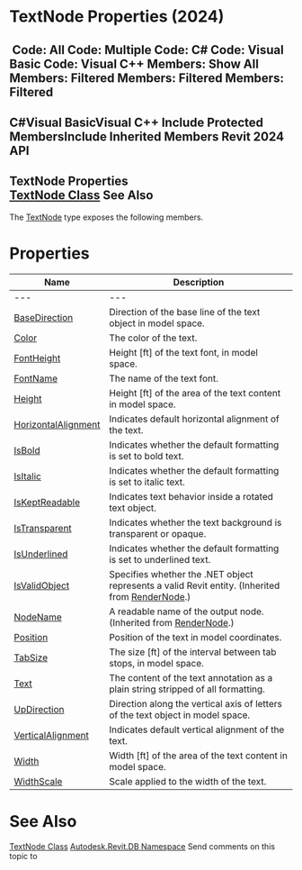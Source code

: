 # TextNode Properties (2024)

﻿
 Code: All Code: Multiple Code: C# Code: Visual Basic Code: Visual C++  Members: Show All Members: Filtered Members: Filtered Members: Filtered   
---  
C#Visual BasicVisual C++
Include Protected MembersInclude Inherited Members
Revit 2024 API  
---  
TextNode Properties  
[TextNode Class](9a06448a-1c82-7fd7-8be7-9113dc1ce86a.md "TextNode Class") See Also  
---  
The [TextNode](9a06448a-1c82-7fd7-8be7-9113dc1ce86a.md "TextNode Class") type exposes the following members.
# Properties
| Name | Description |
| --- | --- |
| --- | --- | --- |
| [BaseDirection](e737ea68-ae8b-92b5-87b5-1c1f7d5c51d9.md "BaseDirection Property") | Direction of the base line of the text object in model space. |
| [Color](e997de42-9277-c695-5f34-8f9831deaa26.md "Color Property") | The color of the text. |
| [FontHeight](43cb3a02-7a48-8aaa-2297-fc35c53cf19f.md "FontHeight Property") | Height [ft] of the text font, in model space. |
| [FontName](a5d65fa2-44e7-3c43-6a8e-f0c3dcb00799.md "FontName Property") | The name of the text font. |
| [Height](b422b3b8-84ef-08ae-74f8-d1091ad2e0fe.md "Height Property") | Height [ft] of the area of the text content in model space. |
| [HorizontalAlignment](30de6e1a-b261-74bd-143f-3c21fcba98d1.md "HorizontalAlignment Property") | Indicates default horizontal alignment of the text. |
| [IsBold](9760666a-f4ed-6537-77b4-34e566617551.md "IsBold Property") | Indicates whether the default formatting is set to bold text. |
| [IsItalic](ba189cc6-b16d-bb58-242b-4ef2891f41a7.md "IsItalic Property") | Indicates whether the default formatting is set to italic text. |
| [IsKeptReadable](5e96ceea-7c72-4612-de24-581e51e51998.md "IsKeptReadable Property") | Indicates text behavior inside a rotated text object. |
| [IsTransparent](4e205812-5126-dae5-5d0c-7643d04b630d.md "IsTransparent Property") | Indicates whether the text background is transparent or opaque. |
| [IsUnderlined](9a6b4898-8273-151a-b70e-69314b14bef3.md "IsUnderlined Property") | Indicates whether the default formatting is set to underlined text. |
| [IsValidObject](5e642162-fd60-8697-24d2-b2c8574d4fb2.md "IsValidObject Property") | Specifies whether the .NET object represents a valid Revit entity.  (Inherited from [RenderNode](9900b69b-7cb7-8555-75ac-4b5f22b5fa7f.md "RenderNode Class").) |
| [NodeName](f00a73db-fecc-70eb-c81a-67ef27212de5.md "NodeName Property") | A readable name of the output node.  (Inherited from [RenderNode](9900b69b-7cb7-8555-75ac-4b5f22b5fa7f.md "RenderNode Class").) |
| [Position](36740103-d9cb-6451-c9ff-34e6880c9eeb.md "Position Property") | Position of the text in model coordinates. |
| [TabSize](e8bdca46-18ea-94f2-aceb-11da8feed2a2.md "TabSize Property") | The size [ft] of the interval between tab stops, in model space. |
| [Text](311f1c76-832f-f53e-d2dc-44bc696caf72.md "Text Property") | The content of the text annotation as a plain string stripped of all formatting. |
| [UpDirection](d8a9b271-1309-17f2-141f-2ef61ef1f132.md "UpDirection Property") | Direction along the vertical axis of letters of the text object in model space. |
| [VerticalAlignment](308a384e-179b-a314-d0d6-ccbe78a4341c.md "VerticalAlignment Property") | Indicates default vertical alignment of the text. |
| [Width](316de334-7918-b4d5-d3e9-f0e980078c7b.md "Width Property") | Width [ft] of the area of the text content in model space. |
| [WidthScale](f25bba3a-c659-482e-db9e-0b965512a7b1.md "WidthScale Property") | Scale applied to the width of the text. |

# See Also
[TextNode Class](9a06448a-1c82-7fd7-8be7-9113dc1ce86a.md "TextNode Class")
[Autodesk.Revit.DB Namespace](87546ba7-461b-c646-cbb1-2cb8f5bff8b2.md "Autodesk.Revit.DB Namespace")
Send comments on this topic to 